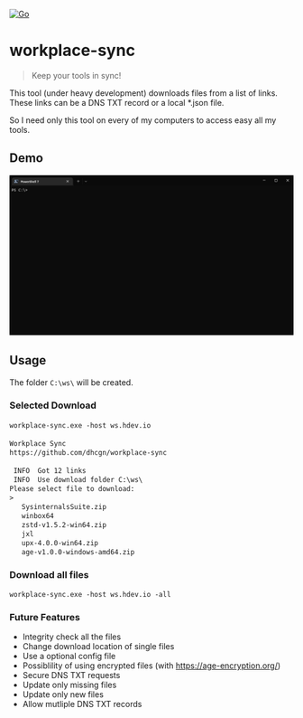 [![Go](https://github.com/dhcgn/workplace-sync/actions/workflows/go.yml/badge.svg)](https://github.com/dhcgn/workplace-sync/actions/workflows/go.yml)

# workplace-sync
 
> Keep your tools in sync!

This tool (under heavy development) downloads files from a list of links. These links can be a DNS TXT record or a local *.json file.

So I need only this tool on every of my computers to access easy all my tools.

## Demo

![](docs/assets/demo.gif)

## Usage

The folder `C:\ws\` will be created.

### Selected Download

```
workplace-sync.exe -host ws.hdev.io

Workplace Sync  
https://github.com/dhcgn/workplace-sync

 INFO  Got 12 links
 INFO  Use download folder C:\ws\
Please select file to download:
>
   SysinternalsSuite.zip                    
   winbox64                                 
   zstd-v1.5.2-win64.zip                    
   jxl                                      
   upx-4.0.0-win64.zip                      
   age-v1.0.0-windows-amd64.zip
```

### Download all files

```
workplace-sync.exe -host ws.hdev.io -all
```

### Future Features

- Integrity check all the files
- Change download location of single files 
- Use a optional config file
- Possiblility of using encrypted files (with https://age-encryption.org/)
- Secure DNS TXT requests
- Update only missing files
- Update only new files
- Allow mutliple DNS TXT records